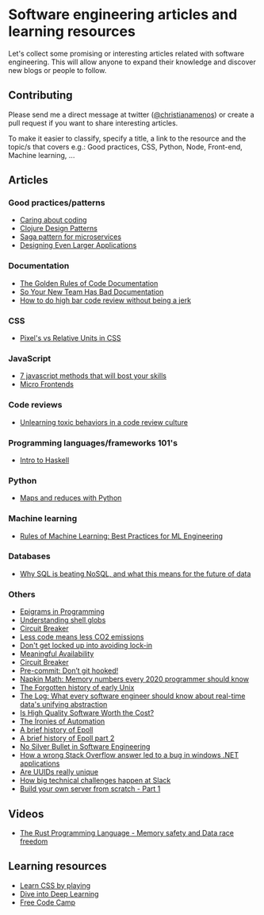 # Software engineering articles and learning resources
Let's collect some promising or interesting articles related with software engineering. This will allow anyone to expand their knowledge and discover new blogs or people to follow.

## Contributing
Please send me a direct message at twitter ([@christianamenos](https://twitter.com/christianamenos)) or create a pull request if you want to share interesting articles.

To make it easier to classify, specify a title, a link to the resource and the topic/s that covers e.g.: Good practices, CSS, Python, Node, Front-end, Machine learning, ...

## Articles
### Good practices/patterns
* [Caring about coding](https://8thlight.com/blog/alexandru-codreanu/dario-garcia/lucas-giudice/2015/10/30/caring-coding.html)
* [Clojure Design Patterns](http://mishadoff.com/blog/clojure-design-patterns/)
* [Saga pattern for microservices](https://microservices.io/patterns/data/saga.html)
* [Designing Even Larger Applications](https://medium.com/@cramforce/designing-even-larger-applications-460ee029012d)
### Documentation
* [The Golden Rules of Code Documentation](https://blog.jooq.org/2013/02/26/the-golden-rules-of-code-documentation/)
* [So Your New Team Has Bad Documentation](https://medium.com/tech-at-nordstrom/so-your-new-team-has-bad-documentation-d4c9040ed579)
* [How to do high bar code review without being a jerk](https://andrewking.ca/2020/01/how-to-do-high-bar-code-review-without-being-a-jerk/)
### CSS
* [Pixel's vs Relative Units in CSS](https://www.24a11y.com/2019/pixels-vs-relative-units-in-css-why-its-still-a-big-deal/)
### JavaScript
* [7 javascript methods that will bost your skills](https://www.freecodecamp.org/news/7-javascript-methods-that-will-boost-your-skills-in-less-than-8-minutes-4cc4c3dca03f/)
* [Micro Frontends](https://martinfowler.com/articles/micro-frontends.html)
### Code reviews
* [Unlearning toxic behaviors in a code review culture](https://medium.com/@sandya.sankarram/unlearning-toxic-behaviors-in-a-code-review-culture-b7c295452a3c)
### Programming languages/frameworks 101's
* [Intro to Haskell](https://broadcast.amazon.com/videos/176270)
### Python
* [Maps and reduces with Python](https://www.programiz.com/python-programming/list-comprehension)
### Machine learning
* [Rules of Machine Learning:  Best Practices for ML Engineering](https://developers.google.com/machine-learning/guides/rules-of-ml)
### Databases
* [Why SQL is beating NoSQL, and what this means for the  future of data](https://blog.timescale.com/blog/why-sql-beating-nosql-what-this-means-for-future-of-data-time-series-database-348b777b847a/)

### Others
* [Epigrams in Programming](http://www.cs.yale.edu/homes/perlis-alan/quotes.html)
* [Understanding shell globs](https://soptik.tech/articles/beware-of-shell-globs.html)
* [Circuit Breaker](https://martinfowler.com/bliki/CircuitBreaker.html)
* [Less code means less CO2 emissions](https://dannyvankooten.com/website-carbon-emissions/)
* [Don't get locked up into avoiding lock-in](https://martinfowler.com/articles/oss-lockin.html)
* [Meaningful Availability](https://www.usenix.org/system/files/nsdi20spring_hauer_prepub.pdf)
* [Circuit Breaker](https://netflixtechblog.com/making-the-netflix-api-more-resilient-a8ec62159c2d)
* [Pre-commit: Don’t git hooked!](https://www.thoughtworks.com/insights/blog/pre-commit-don-t-git-hooked)
* [Napkin Math: Memory numbers every 2020 programmer should know](https://www.forrestthewoods.com/blog/memory-bandwidth-napkin-math/?)
* [The Forgotten history of early Unix](https://fosdem.org/2020/schedule/event/early_unix/)
* [The Log: What every software engineer should know about real-time data's unifying abstraction](https://engineering.linkedin.com/distributed-systems/log-what-every-software-engineer-should-know-about-real-time-datas-unifying)
* [Is High Quality Software Worth the Cost?](https://martinfowler.com/articles/is-quality-worth-cost.html)
* [The Ironies of Automation](https://blog.acolyer.org/2020/01/08/ironies-of-automation/)
* [A brief history of Epoll](https://idea.popcount.org/2017-02-20-epoll-is-fundamentally-broken-12/)
* [A brief history of Epoll part 2](https://idea.popcount.org/2017-03-20-epoll-is-fundamentally-broken-22/)
* [No Silver Bullet in Software Engineering](http://worrydream.com/refs/Brooks-NoSilverBullet.pdf)
* [How a wrong Stack Overflow answer led to a bug in windows .NET applications](https://twitter.com/Foone/status/1229641258370355200)
* [Are UUIDs really unique](https://segment.com/blog/a-brief-history-of-the-uuid/)
* [How big technical challenges happen at Slack](https://slack.engineering/how-big-technical-changes-happen-at-slack-f1569d25ee7b
)
* [Build your own server from scratch - Part 1](https://ruslanspivak.com/lsbaws-part1/)

## Videos
* [The Rust Programming Language - Memory safety and Data race freedom](https://www.youtube.com/watch?v=cDFSrVhnZKo)


## Learning resources
* [Learn CSS by playing](https://www.maketecheasier.com/games-learn-css/)
* [Dive into Deep Learning](https://d2l.ai/index.html)
* [Free Code Camp](https://www.freecodecamp.org/)
